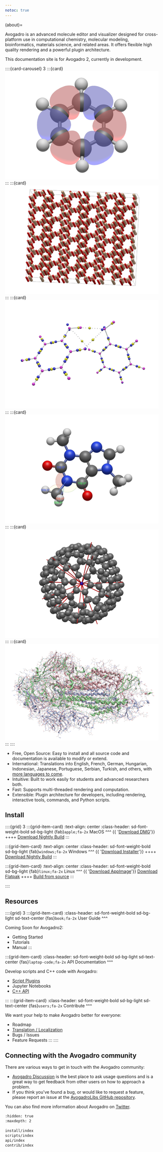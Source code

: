 ```yaml
---
notoc: true
---
```


(about)=

Avogadro is an advanced molecule editor and visualizer designed for cross-platform use in computational chemistry, molecular modeling, bioinformatics, materials science, and related areas. It offers flexible high quality rendering and a powerful plugin architecture.

This documentation site is for Avogadro 2, currently in development.

::::{card-carousel} 3
:::{card}
![Thumbnail for benzene molecular orbital](/_images/benzene-mo.png)
:::
:::{card}
![Thumbnail for zeolite rendering](/_images/zeolite.png)
:::
:::{card}
![Thumbnail for QTAim analysis](/_images/phenol-qtaim.png)
:::
:::{card}
![Thumbnail for bond-centric editing](/_images/bondcentric.png)
:::
:::{card}
![Thumbnail for symmetry analysis of C180](/_images/C180.png)
:::
:::{card}
![Thumbnail for COVID spike protein](/_images/covid-spike.png)
:::
::::

- Free, Open Source: Easy to install and all source code and documentation is available to modify or extend.
- International: Translations into English, French, German, Hungarian, Indonesian, Japanese, Portuguese, Serbian, Turkish, and others, with [more languages to come](https://hosted.weblate.org/engage/avogadro/).
- Intuitive: Built to work easily for students and advanced researchers both.
- Fast: Supports multi-threaded rendering and computation.
- Extensible: Plugin architecture for developers, including rendering, interactive tools, commands, and Python scripts.

## Install

::::{grid} 3
:::{grid-item-card}
:text-align: center
:class-header: sd-font-weight-bold sd-bg-light
{fab}`apple;fa-2x` MacOS
^^^
{{ '<a class="sd-sphinx-override sd-btn sd-text-wrap sd-btn-outline-primary reference external" href="' + macurl + '"><span>Download DMG</span></a>'}}
++++
<a class="sd-sphinx-override sd-btn sd-text-wrap sd-btn-outline-primary reference external" href="https://nightly.link/OpenChemistry/avogadrolibs/workflows/build_cmake/master/macOS.dmg.zip"><span>Download Nightly Build</span></a>
:::

:::{grid-item-card}
:text-align: center
:class-header: sd-font-weight-bold sd-bg-light
{fab}`windows;fa-2x` Windows
^^^
{{ '<a class="sd-sphinx-override sd-btn sd-text-wrap sd-btn-outline-primary reference external" href="' + winurl + '"><span>Download Installer</span></a>'}}
++++
<a class="sd-sphinx-override sd-btn sd-text-wrap sd-btn-outline-primary reference external" href="https://nightly.link/OpenChemistry/avogadrolibs/workflows/build_cmake/master/Win64.exe.zip"><span>Download Nightly Build</span></a>
:::

:::{grid-item-card}
:text-align: center
:class-header: sd-font-weight-bold sd-bg-light
{fab}`linux;fa-2x` Linux
^^^
{{ '<a class="sd-sphinx-override sd-btn sd-text-wrap sd-btn-outline-primary reference external" href="' + appurl + '"><span>Download AppImage</span></a>'}}
<a class="sd-sphinx-override sd-btn sd-text-wrap sd-btn-outline-primary reference external" href="https://dl.flathub.org/repo/appstream/org.openchemistry.Avogadro2.flatpakref"><span>Download Flatpak</span></a>
++++
<a class="sd-sphinx-override sd-btn sd-text-wrap sd-btn-outline-primary reference external" href="build.html"><span>Build from source</span></a>
:::

::::

## Resources

::::{grid} 3
:::{grid-item-card}
:class-header: sd-font-weight-bold sd-bg-light sd-text-center
{fas}`book;fa-2x` User Guide
^^^

  Coming Soon for Avogadro2:

  * Getting Started
  * Tutorials
  * Manual
:::

:::{grid-item-card}
:class-header: sd-font-weight-bold sd-bg-light sd-text-center
{fas}`laptop-code;fa-2x` API Documentation
^^^

  Develop scripts and C++ code with Avogadro:

  * [Script Plugins](Scripts)
  * Jupyter Notebooks
  * [C++ API](API)

:::
:::{grid-item-card}
:class-header: sd-font-weight-bold sd-bg-light sd-text-center
{fas}`users;fa-2x` Contribute
^^^

  We want your help to make Avogadro better for everyone:

  * Roadmap
  * [Translation / Localization](Translate)
  * Bugs / Issues
  * Feature Requests
:::
::::

## Connecting with the Avogadro community

There are various ways to get in touch with the Avogadro community:

- [Avogadro Discussion] is the best place to ask usage questions and is a
  great way to get feedback from other users on how to approach a problem.
- If you think you've found a bug, or would like to request a feature, please
  report an issue at the [AvogadroLibs GitHub repository].

You can also find more information about Avogadro on [Twitter].

```{toctree}
:hidden: true
:maxdepth: 2

install/index
scripts/index
api/index
contrib/index
```

[avogadro discussion]: https://discuss.avogadro.cc/
[avogadrolibs github repository]: https://github.com/openchemistry/avogadrolibs
[features]: https://github.com/OpenChemistry/avogadrolibs/issues
[issues]: https://github.com/OpenChemistry/avogadrolibs/issues
[twitter]: https://twitter.com/AvogadroChem
